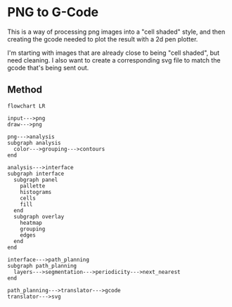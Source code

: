 # PNG to G-Code

This is a way of processing png images into a "cell shaded" style, and then creating the gcode needed to plot the result with a 2d pen plotter.

I'm starting with images that are already close to being "cell shaded", but need cleaning. I also want to create a corresponding svg file to match the gcode that's being sent out.

## Method

```mermaid
flowchart LR

input--->png
draw--->png

png--->analysis
subgraph analysis
  color--->grouping--->contours
end

analysis--->interface
subgraph interface
  subgraph panel
    pallette
    histograms
    cells
    fill
  end
  subgraph overlay
    heatmap
    grouping
    edges
  end
end

interface--->path_planning
subgraph path_planning
  layers--->segmentation--->periodicity--->next_nearest
end

path_planning--->translator--->gcode
translator--->svg
```
